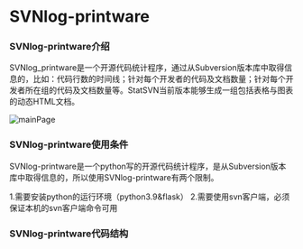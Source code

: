 # SVNlog-printware

### SVNlog-printware介绍

SVNlog_printware是一个开源代码统计程序，通过从Subversion版本库中取得信息的，比如：代码行数的时间线；针对每个开发者的代码及文档数量；针对每个开发者所在组的代码及文档数量等。StatSVN当前版本能够生成一组包括表格与图表的动态HTML文档。

![mainPage](D:\Projects\svnlog-printware\pic\mainPage.png)

### SVNlog-printware使用条件

SVNlog-printware是一个python写的开源代码统计程序，是从Subversion版本库中取得信息的，所以使用SVNlog-printware有两个限制。

1.需要安装python的运行环境（python3.9&flask）
2.需要使用svn客户端，必须保证本机的svn客户端命令可用

### SVNlog-printware代码结构

